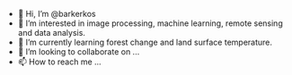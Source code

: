 - 👋 Hi, I’m @barkerkos
- 👀 I’m interested in image processing, machine learning, remote sensing and data analysis.
- 🌱 I’m currently learning forest change and land surface temperature.
- 💞️ I’m looking to collaborate on ...
- 📫 How to reach me ...

<!---
barkerkos/barkerkos is a ✨ special ✨ repository because its `README.md` (this file) appears on your GitHub profile.
You can click the Preview link to take a look at your changes.
--->
